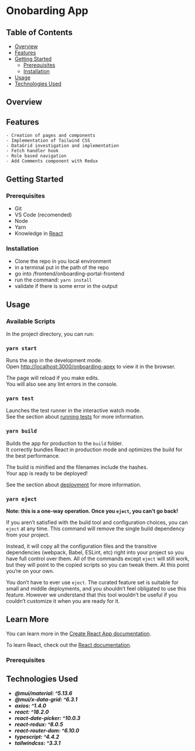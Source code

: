 # Onobarding App

## Table of Contents

- [Overview](#overview)
- [Features](#features)
- [Getting Started](#getting-started)
  - [Prerequisites](#prerequisites)
  - [Installation](#installation)
- [Usage](#usage)
- [Technologies Used](#technologies-used)

## Overview

## Features

    - Creation of pages and components
    - Implementation of Tailwind CSS
    - DataGrid investigation and implementation
    - Fetch handler hook
    - Role based navigation
    - Add Comments component with Redux

## Getting Started

### Prerequisites

- Git
- VS Code (recomended)
- Node
- Yarn
- Knowledge in [React](<(https://reactjs.org/)>)

### Installation

- Clone the repo in you local environment
- in a terminal put in the path of the repo
- go into /frontend/onboarding-portal-frontend
- run the command: `yarn install`
- validate if there is some error in the output

## Usage

### Available Scripts

In the project directory, you can run:

### `yarn start`

Runs the app in the development mode.\
Open [http://localhost:3000/onboarding-apex](http://localhost:3000/onboarding-apex) to view it in the browser.

The page will reload if you make edits.\
You will also see any lint errors in the console.

### `yarn test`

Launches the test runner in the interactive watch mode.\
See the section about [running tests](https://facebook.github.io/create-react-app/docs/running-tests) for more information.

### `yarn build`

Builds the app for production to the `build` folder.\
It correctly bundles React in production mode and optimizes the build for the best performance.

The build is minified and the filenames include the hashes.\
Your app is ready to be deployed!

See the section about [deployment](https://facebook.github.io/create-react-app/docs/deployment) for more information.

### `yarn eject`

**Note: this is a one-way operation. Once you `eject`, you can’t go back!**

If you aren’t satisfied with the build tool and configuration choices, you can `eject` at any time. This command will remove the single build dependency from your project.

Instead, it will copy all the configuration files and the transitive dependencies (webpack, Babel, ESLint, etc) right into your project so you have full control over them. All of the commands except `eject` will still work, but they will point to the copied scripts so you can tweak them. At this point you’re on your own.

You don’t have to ever use `eject`. The curated feature set is suitable for small and middle deployments, and you shouldn’t feel obligated to use this feature. However we understand that this tool wouldn’t be useful if you couldn’t customize it when you are ready for it.

## Learn More

You can learn more in the [Create React App documentation](https://facebook.github.io/create-react-app/docs/getting-started).

To learn React, check out the [React documentation](https://reactjs.org/).

### Prerequisites

## Technologies Used

- **_@mui/material: ^5.13.6_**
- **_@mui/x-data-grid: ^6.3.1_**
- **_axios: ^1.4.0_**
- **_react: ^18.2.0_**
- **_react-date-picker: ^10.0.3_**
- **_react-redux: ^8.0.5_**
- **_react-router-dom: ^6.10.0_**
- **_typescript: ^4.4.2_**
- **_tailwindcss: ^3.3.1_**
